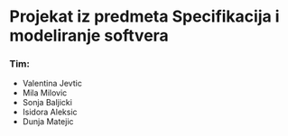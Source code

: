 # Projekat iz predmeta Specifikacija i modeliranje softvera
### Tim:
- Valentina Jevtic
- Mila Milovic
- Sonja Baljicki
- Isidora Aleksic
- Dunja Matejic
